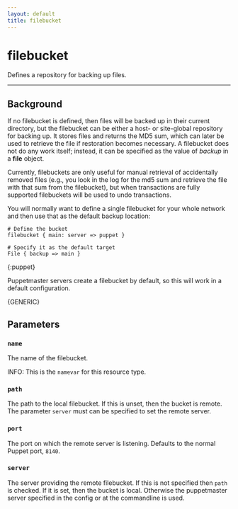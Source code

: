 ```yaml
---
layout: default
title: filebucket
---
```


filebucket
==========

Defines a repository for backing up files.

* * *

Background
----------

If no filebucket is defined,
then files will be backed up in their current directory, but the
filebucket can be either a host- or site-global repository for
backing up. It stores files and returns the MD5 sum, which can
later be used to retrieve the file if restoration becomes
necessary. A filebucket does not do any work itself; instead, it
can be specified as the value of *backup* in a **file** object.

Currently, filebuckets are only useful for manual retrieval of
accidentally removed files (e.g., you look in the log for the md5
sum and retrieve the file with that sum from the filebucket), but
when transactions are fully supported filebuckets will be used to
undo transactions.

You will normally want to define a single filebucket for your whole
network and then use that as the default backup location:

    # Define the bucket
    filebucket { main: server => puppet }

    # Specify it as the default target
    File { backup => main }
{:puppet}

Puppetmaster servers create a filebucket by default, so this will
work in a default configuration.

{GENERIC}

Parameters
----------

### `name`

The name of the filebucket.

INFO: This is the `namevar` for this resource type.

### `path`

The path to the local filebucket. If this is unset, then the bucket
is remote. The parameter `server` must can be specified to set the
remote server.

### `port`

The port on which the remote server is listening. Defaults to the
normal Puppet port, `8140`.

### `server`

The server providing the remote filebucket. If this is not
specified then `path` is checked. If it is set, then the bucket is
local. Otherwise the puppetmaster server specified in the config or
at the commandline is used.

